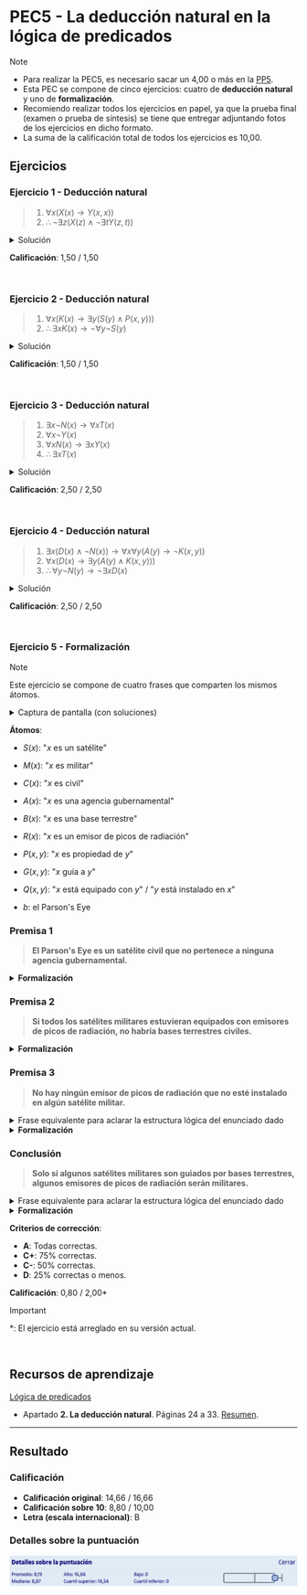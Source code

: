 # PEC5 - La deducción natural en la lógica de predicados

>[!NOTE]
>- Para realizar la PEC5, es necesario sacar un 4,00 o más en la [PP5](pp5).
>- Esta PEC se compone de cinco ejercicios: cuatro de **deducción natural** y uno de **formalización**.
>- Recomiendo realizar todos los ejercicios en papel, ya que la prueba final (examen o prueba de síntesis) se tiene que entregar adjuntando fotos de los ejercicios en dicho formato.
>- La suma de la calificación total de todos los ejercicios es 10,00.

## Ejercicios

### Ejercicio 1 - Deducción natural

>1. $\forall x (X(x) \to Y(x,x))$
>2. $\therefore \neg \exists z (X(z) \wedge \neg \exists t Y(z,t))$

<details>
	<summary>Solución</summary>

![](capturas/1.png)
</details>

**Calificación**: 1,50 / 1,50

<br>

### Ejercicio 2 - Deducción natural

>1. $\forall x (K(x) \to \exists y (S(y) \wedge P(x,y)))$
>2. $\therefore \exists x K(x) \to \neg \forall y \neg S(y)$

<details>
	<summary>Solución</summary>

![](capturas/2.png)
</details>

**Calificación**: 1,50 / 1,50

<br>

### Ejercicio 3 - Deducción natural

>1. $\exists x \neg N(x) \to \forall x T(x)$
>2. $\forall x \neg Y(x)$
>3. $\forall x N(x) \to \exists x Y(x)$
>4. $\therefore \exists x T(x)$

<details>
	<summary>Solución</summary>

![](capturas/3.png)
</details>

**Calificación**: 2,50 / 2,50

<br>

### Ejercicio 4 - Deducción natural

>1. $\exists x (D(x) \wedge \neg N(x)) \to \forall x \forall y (A(y) \to \neg K(x,y))$
>2. $\forall x (D(x) \to \exists y (A(y) \wedge K(x,y)))$
>3. $\therefore \forall y \neg N(y) \to \neg \exists x D(x)$

<details>
	<summary>Solución</summary>

![](capturas/4.png)
</details>

**Calificación**: 2,50 / 2,50

<br>

### Ejercicio 5 - Formalización

>[!NOTE]
>Este ejercicio se compone de cuatro frases que comparten los mismos átomos.

<details>
	<summary>Captura de pantalla (con soluciones)</summary>

![](capturas/5.png)
</details>

**Átomos**:
- $S(x)$: "$x$ es un satélite"
- $M(x)$: "$x$ es militar"
- $C(x)$: "$x$ es civil"
- $A(x)$: "$x$ es una agencia gubernamental"
- $B(x)$: "$x$ es una base terrestre"
- $R(x)$: "$x$ es un emisor de picos de radiación"
- $P(x,y)$: "$x$ es propiedad de $y$"
- $G(x,y)$: "$x$ guía a $y$"
- $Q(x,y)$: "$x$ está equipado con $y$" / "$y$ está instalado en $x$"

- $b$: el Parson's Eye

### Premisa 1

>**El Parson's Eye es un satélite civil que no pertenece a ninguna agencia gubernamental.**

<details>
	<summary><strong>Formalización</strong></summary>

$S(b) \wedge C(b) \wedge \neg \exists  y (A(y) \wedge P(b,y))$
</details>

### Premisa 2

>**Si todos los satélites militares estuvieran equipados con emisores de picos de radiación, no habría bases terrestres civiles.**

<details>
	<summary><strong>Formalización</strong></summary>

$\forall x (S(x) \wedge M(x) \to \exists y (R(y) \wedge Q(x,y))) \to \neg \exists x (B(x) \wedge C(x))$
</details>

### Premisa 3

>**No hay ningún emisor de picos de radiación que no esté instalado en algún satélite militar.**

<details>
	<summary>Frase equivalente para aclarar la estructura lógica del enunciado dado</summary>

**NO EXISTE** ningún emisor de picos de radiación que **NO** esté instalado en **ALGÚN** $(\exists)$ satélite militar.
</details>

<details>
	<summary><strong>Formalización</strong></summary>

$\neg \exists x (R(x) \wedge \neg \exists y (S(y) \wedge M(y) \wedge Q(y,x))$
</details>

### Conclusión

>**Solo si algunos satélites militares son guiados por bases terrestres, algunos emisores de picos de radiación serán militares.**

<details>
	<summary>Frase equivalente para aclarar la estructura lógica del enunciado dado</summary>

(El Parson's Eye **NO** está equipado con el PR-QuantumDeath), **PERO** $(\wedge)$ hay algunos satélites que sí
</details>

<details>
	<summary><strong>Formalización</strong></summary>

$\exists x (R(x) \wedge M(x)) \to \exists x (S(x) \wedge C(x) \wedge \exists y (B(y) \wedge G(y,x)))$
</details>

**Criterios de corrección**:
- **A**: Todas correctas.
- **C+**: 75% correctas.
- **C-**: 50% correctas.
- **D**: 25% correctas o menos.

**Calificación**: 0,80 / 2,00*

>[!IMPORTANT]
>*: El ejercicio está arreglado en su versión actual.

<br>

## Recursos de aprendizaje

[Lógica de predicados](http://cvapp.uoc.edu/autors/MostraPDFMaterialAction.do?id=265958&hash=baefe4fe0e1c8594e63fe3a9c98754ced25fc6b142154c8a6c4e6f31ed28dfde)
- Apartado **2. La deducción natural**. Páginas 24 a 33. [Resumen](pec5/recursos).

---

## Resultado

### Calificación

- **Calificación original**: 14,66 / 16,66
- **Calificación sobre 10**: 8,80 / 10,00
- **Letra (escala internacional)**: B

### Detalles sobre la puntuación

![](detalles_puntuacion.png)